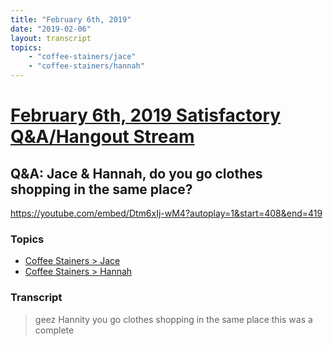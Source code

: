```yaml
---
title: "February 6th, 2019"
date: "2019-02-06"
layout: transcript
topics: 
    - "coffee-stainers/jace"
    - "coffee-stainers/hannah"
---
```

# [February 6th, 2019 Satisfactory Q&A/Hangout Stream](../2019-02-06.md)
## Q&A: Jace & Hannah, do you go clothes shopping in the same place?
https://youtube.com/embed/Dtm6xIj-wM4?autoplay=1&start=408&end=419
### Topics
* [Coffee Stainers > Jace](../topics/coffee-stainers/jace.md)
* [Coffee Stainers > Hannah](../topics/coffee-stainers/hannah.md)

### Transcript

> geez Hannity you go clothes shopping in
> the same place this was a complete
